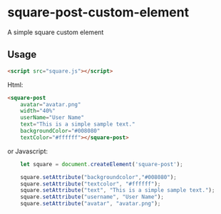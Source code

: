 # square-post-custom-element
A simple square custom element

## Usage

```html
<script src="square.js"></script>
```
Html:
```html
<square-post
    avatar="avatar.png"
    width="40%"
    userName="User Name"
    text="This is a simple sample text."
    backgroundColor="#008080"
    textColor="#ffffff"></square-post>
```
or Javascript:
```javascript
    let square = document.createElement('square-post');

    square.setAttribute("backgroundcolor","#008080");
    square.setAttribute("textcolor", "#ffffff");
    square.setAttribute("text", "This is a simple sample text.");
    square.setAttribute("username", "User Name");
    square.setAttribute("avatar", "avatar.png");
```
